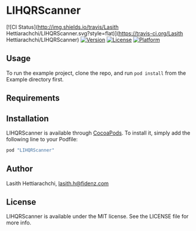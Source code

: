 # LIHQRScanner

[![CI Status](http://img.shields.io/travis/Lasith Hettiarachchi/LIHQRScanner.svg?style=flat)](https://travis-ci.org/Lasith Hettiarachchi/LIHQRScanner)
[![Version](https://img.shields.io/cocoapods/v/LIHQRScanner.svg?style=flat)](http://cocoapods.org/pods/LIHQRScanner)
[![License](https://img.shields.io/cocoapods/l/LIHQRScanner.svg?style=flat)](http://cocoapods.org/pods/LIHQRScanner)
[![Platform](https://img.shields.io/cocoapods/p/LIHQRScanner.svg?style=flat)](http://cocoapods.org/pods/LIHQRScanner)

## Usage

To run the example project, clone the repo, and run `pod install` from the Example directory first.

## Requirements

## Installation

LIHQRScanner is available through [CocoaPods](http://cocoapods.org). To install
it, simply add the following line to your Podfile:

```ruby
pod "LIHQRScanner"
```

## Author

Lasith Hettiarachchi, lasith.h@fidenz.com

## License

LIHQRScanner is available under the MIT license. See the LICENSE file for more info.
